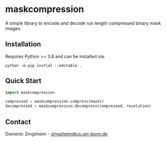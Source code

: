 # maskcompression

A simple library to encode and decode run length compressed binary mask images.

## Installation

Requires Python >= 3.8 and can be installed via:

```
python -m pip instlal --editable .
```

## Quick Start

```python
import maskcompression

compressed = maskcompression.compress(masks)
decompressed = maskcompression.decompress(compressed, resolution)
```

## Contact

Domenic Zingsheim - zingsheim@cs.uni-bonn.de